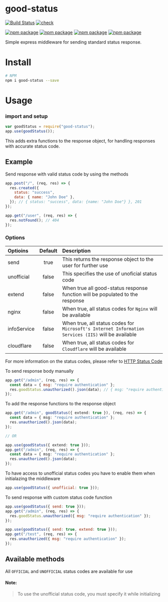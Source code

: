 # good-status

[![Build Status](https://travis-ci.com/micaiah-effiong/good-status.svg?branch=main)](https://travis-ci.com/micaiah-effiong/good-status)
[![check](https://github.com/micaiah-effiong/good-status/actions/workflows/npm-publish.yml/badge.svg??branch=main)](https://github.com/micaiah-effiong/good-status)

[![npm package](https://img.shields.io/npm/v/good-status)](https://www.npmjs.com/package/good-status)
[![npm package](https://img.shields.io/npm/l/good-status)](https://www.npmjs.com/package/good-status)
[![npm package](https://img.shields.io/npm/dt/good-status)](https://www.npmjs.com/package/good-status)
[![npm package](https://img.shields.io/npm/dm/good-status)](https://www.npmjs.com/package/good-status)

Simple express middleware for sending standard status response.

# Install

```bash
# NPM
npm i good-status --save
```

# Usage

### import and setup

```js
var goodStatus = require("good-status");
app.use(goodStatus());
```

This adds extra functions to the response object, for handling responses with accurate status code.

## Example

Send response with valid status code by using the methods

```js
app.post("/", (req, res) => {
  res.created({
    status: "success",
    data: { name: "John Doe" },
  }); // { status: "success", data: {name: "John Doe"} }, 201
});

app.get("/user", (req, res) => {
  res.notFound(); // 404
});
```

### Options

| Optioins    | Default | Description                                                                                         |
| :---------- | :-----: | :-------------------------------------------------------------------------------------------------- |
| send        |  true   | This returns the response object to the user for further use                                        |
| unofficial  |  false  | This specifies the use of unoficial status code                                                     |
| extend      |  false  | When true all good-status response function will be populated to the response                       |
| nginx       |  false  | When true, all status codes for `Nginx` will be available                                           |
| infoService |  false  | When true, all status codes for `Microsoft's Internet Information Services (IIS)` will be available |
| cloudflare  |  false  | When true, all status codes for `Cloudflare` will be available                                      |

For more information on the status codes, please refer to [HTTP Status Code](https://en.wikipedia.org/wiki/List_of_HTTP_status_codes)

To send response body manually

```js
app.get("/admin", (req, res) => {
  const data = { msg: "require authentication" };
  res.goodStatus.unauthorized().json(data); // { msg: "require authentication" }, 401
});
```

To add the response functions to the response object

```ts
app.get("/admin", goodStatus({ extend: true }), (req, res) => {
  const data = { msg: "require authentication" };
  res.unauthorized().json(data);
});

// OR

app.use(goodStatus({ extend: true }));
app.get("/admin", (req, res) => {
  const data = { msg: "require authentication" };
  res.unauthorized().json(data);
});
```

To have access to unofficial status codes you have to enable them when initialazing the middleware

```js
app.use(goodStatus({ unofficial: true }));
```

To send response with custom status code function

```js
app.use(goodStatus({ send: true }));
app.get("/admin", (req, res) => {
  res.goodStatus.unauthorized({ msg: "require authentication" });
});

app.use(goodStatus({ send: true, extend: true }));
app.get("/test", (req, res) => {
  res.unauthorized({ msg: "require authentication" });
});
```

## Available methods

All `OFFICIAL` and `UNOFFICIAL` status codes are available for use

#### Note:

> To use the unofficial status code, you must specify it while initializing
